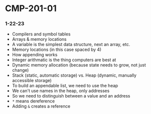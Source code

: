 # CMP-201-01
### 1-22-23

- Compilers and symbol tables
- Arrays & memory locations
- A variable is the simplest data structure, next an array, etc.
- Memory locations (in this case spaced by 4)
- How appending works
- Integer arithmatic is the thing computers are best at
- Dynamic memory allocation (because state needs to grow, not just change)
- Stack (static, automatic storage) vs. Heap (dynamic, manually accessible storage)
- To build an appendable list, we need to use the heap
- We can't use names in the heap, only addresses
- So we need to distinguish between a value and an address
- `*` means dereference
- Adding `&` creates a reference